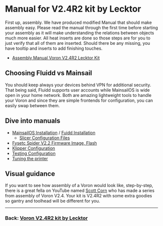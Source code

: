 # Manual for V2.4R2 kit by Lecktor

First up, assembly. We have produced modified Manual that should make assembly easy. Please read the manual through the first time before starting your assembly as it will make understanding the relations between objects much more easier. All heat inserts are done so those steps are for you to just verify that all of them are inserted. Should there be any missing, you have tooltip and inserts to add finishing touches.

* [Assembly Manual Voron V2.4R2 Lecktor Kit](AssemblyManual.pdf)

## Choosing Fluidd vs Mainsail
You should keep always your devices behind VPN for additional security. That being said, Fluidd supports user accounts while MainsailOS is wide open in your home network. Both are amazing lightweight tools to handle your Voron and since they are simple frontends for configuration, you can easily swap between them.

## Dive into manuals
* [MainsailOS Installation](./OperatingSoftware/MainsailOs.md) / [Fuidd Installation](./OperatingSoftware/Fluidd.md)
  * [Slicer Configuration Files](./Slicer)
* [Fysetc Spider V2.2 Firmware Image, Flash](./MCU_Firmware/Readme.md)
* [Klipper Configuration](./Klipper)
* [Testing Configuration](./Testing/Readme.md)
* [Tuning the printer](./Tuning/Readme.md)

## Visual guidance
If you want to see how assembly of a Voron would look like, step-by-step, there is a great fella on YouTube named [Scott Corn](https://www.youtube.com/watch?v=aHWiCs52pK4&list=PLSdS8RXoNhoRzDMZr9bK9-mfZjJzyWP8E) who has made a series from assembly of Voron V2.4. Your kit is V2.4R2 with some extra goodies so gantry and toolhead will be different for you. 

---
### Back: [Voron V2.4R2 kit by Lecktor](../Readme.md)